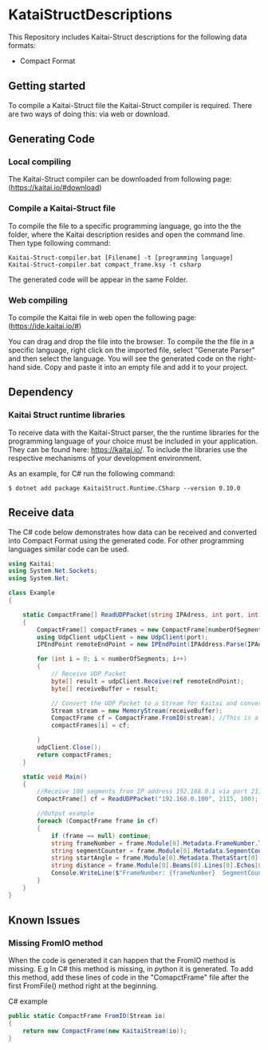 # KataiStructDescriptions
This Repository includes Kaitai-Struct descriptions for the following data formats:
<ul>
    <li>Compact Format</li>
</ul>

## Getting started

To compile a Kaitai-Struct file the Kaitai-Struct compiler is required. There are two ways of doing this: via web or download.  

## Generating Code

### Local compiling
The Kaitai-Struct compiler can be downloaded from following page: (https://kaitai.io/#download) 

### Compile a Kaitai-Struct file
To compile the file to a specific programming language, go into the the folder, where the Kaitai description resides and open the command line.
Then type following command:  
```
Kaitai-Struct-compiler.bat [Filename] -t [programming language] 
Kaitai-Struct-compiler.bat compact_frame.ksy -t csharp   
```

The generated code will be appear in the same Folder.

### Web compiling

To compile the Kaitai file in web open the following page: (https://ide.kaitai.io/#)  

You can drag and drop the file into the browser. To compile the the file in a specific language, right click on the imported file, select "Generate Parser" and then select the language.
You will see the generated code on the right-hand side. Copy and paste it into an empty file and add it to your project.


## Dependency

### Kaitai Struct runtime libraries
To receive data with the Kaitai-Struct parser, the the runtime libraries for the programming language of your choice must be included in your application. They can be found here: https://kaitai.io/. To include the libraries use the respective mechanisms of your development environment.

As an example, for C# run the following command:

``` dotnet
$ dotnet add package KaitaiStruct.Runtime.CSharp --version 0.10.0
```

## Receive data
The C# code below demonstrates how data can be received and converted into Compact Format using the generated code. For other programming languages similar code can be used.

``` csharp
using Kaitai;
using System.Net.Sockets;
using System.Net;

class Example
{

    static CompactFrame[] ReadUDPPacket(string IPAdress, int port, int numberOfSegments)
    {
        CompactFrame[] compactFrames = new CompactFrame[numberOfSegments];
        using UdpClient udpClient = new UdpClient(port);
        IPEndPoint remoteEndPoint = new IPEndPoint(IPAddress.Parse(IPAdress), 2115);

        for (int i = 0; i < numberOfSegments; i++)
        {
            // Receive UDP Packet
            byte[] result = udpClient.Receive(ref remoteEndPoint);
            byte[] receiveBuffer = result;

            // Convert the UDP Packet to a Stream for Kaitai and convert stream
            Stream stream = new MemoryStream(receiveBuffer);
            CompactFrame cf = CompactFrame.FromIO(stream); //This is a Kaitai-Struct Function
            compactFrames[i] = cf;

        }
        udpClient.Close();
        return compactFrames;
    }

    static void Main()
    {
        //Receive 100 segments from IP address 192.168.0.1 via port 2115
        CompactFrame[] cf = ReadUDPPacket("192.168.0.100", 2115, 100);

        //Output example
        foreach (CompactFrame frame in cf)
        {
            if (frame == null) continue;
            string frameNumber = frame.Module[0].Metadata.FrameNumber.ToString();
            string segmentCounter = frame.Module[0].Metadata.SegmentCounter.ToString();
            string startAngle = frame.Module[0].Metadata.ThetaStart[0].ToString();
            string distance = frame.Module[0].Beams[0].Lines[0].Echos[0].Distance.ToString();
            Console.WriteLine($"FrameNumber: {frameNumber}  SegmentCounter: {segmentCounter,-3}  Start Angle: {startAngle,-12}  Distance: {distance}");
        }
    }
}
```

## Known Issues
### Missing FromIO method
When the code is generated it can happen that the FromIO method is missing. E.g In C# this method is missing, in python it is generated. To add this method, add these lines of code in the "ComapctFrame" file after the first FromFile() method right at the beginning.

C# example

``` csharp
public static CompactFrame FromIO(Stream io)
{
    return new CompactFrame(new KaitaiStream(io));
}
```